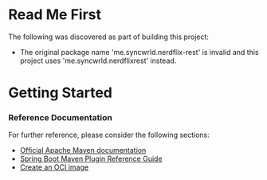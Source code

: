 # Read Me First
The following was discovered as part of building this project:

* The original package name 'me.syncwrld.nerdflix-rest' is invalid and this project uses 'me.syncwrld.nerdflixrest' instead.

# Getting Started

### Reference Documentation
For further reference, please consider the following sections:

* [Official Apache Maven documentation](https://maven.apache.org/guides/index.html)
* [Spring Boot Maven Plugin Reference Guide](https://docs.spring.io/spring-boot/docs/3.2.5/maven-plugin/reference/html/)
* [Create an OCI image](https://docs.spring.io/spring-boot/docs/3.2.5/maven-plugin/reference/html/#build-image)

